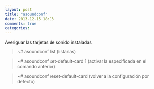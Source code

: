 ```yaml
---
layout: post
title: "asoundconf"
date: 2013-12-15 18:13
comments: true
categories: 
---
```

Averiguar las tarjetas de sonido instaladas

>~# asoundconf list  (listarlas)

>~# asoundconf set-default-card 1  (activar la especificada en el comando anterior)

>~# asoundconf reset-default-card  (volver a la configuración por defecto)


